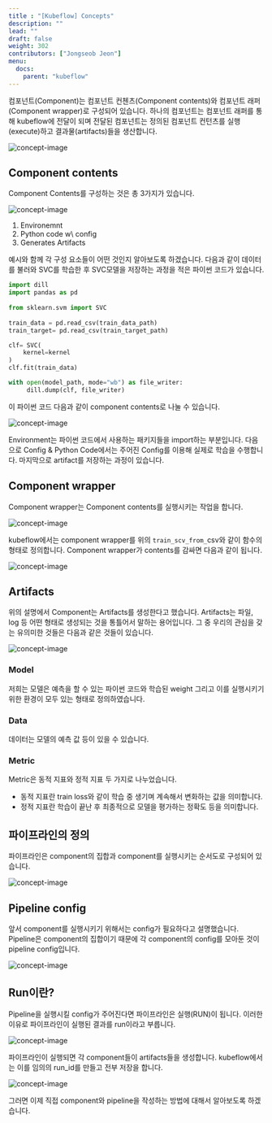 ```yaml
---
title : "[Kubeflow] Concepts"
description: ""
lead: ""
draft: false
weight: 302
contributors: ["Jongseob Jeon"]
menu:
  docs:
    parent: "kubeflow"
---
```



컴포넌트(Component)는 컴포넌트 컨첸츠(Component contents)와 컴포넌트 래퍼(Component wrapper)로 구성되어 있습니다.
하나의 컴포넌트는 컴포넌트 래퍼를 통해 kubeflow에 전달이 되며 전달된 컴포넌트는 정의된 컴포넌트 컨턴츠를 실행(execute)하고 결과물(artifacts)들을 생산합니다.

<img src="/images/docs/kubeflow/concept-0.png" title="concept-image"/>

## Component contents

Component Contents를 구성하는 것은 총 3가지가 있습니다.

<img src="/images/docs/kubeflow/concept-1.png" title="concept-image"/>

1. Environemnt
2. Python code w\ config
3. Generates Artifacts

예시와 함께 각 구성 요소들이 어떤 것인지 알아보도록 하겠습니다.
다음과  같이 데이터를 불러와 SVC를 학습한 후 SVC모델을 저장하는 과정을 적은 파이썬 코드가 있습니다.

```python
import dill
import pandas as pd
 
from sklearn.svm import SVC
 
train_data = pd.read_csv(train_data_path)
train_target= pd.read_csv(train_target_path)

clf= SVC(
    kernel=kernel
)
clf.fit(train_data)

with open(model_path, mode="wb") as file_writer:
     dill.dump(clf, file_writer)
```

이 파이썬 코드 다음과 같이 component contents로 나눌 수 있습니다.

<img src="/images/docs/kubeflow/concept-2.png" title="concept-image"/>

Environment는 파이썬 코드에서 사용하는 패키지들을 import하는 부분입니다.
다음으로 Config & Python Code에서는 주어진 Config를 이용해 실제로 학습을 수행합니다.
마지막으로 artifact를 저장하는 과정이 있습니다.

## Component wrapper

Component wrapper는 Component contents를 실행시키는 작업을 합니다.

<img src="/images/docs/kubeflow/concept-3.png" title="concept-image"/>

kubeflow에서는 component wrapper를 위의 `train_scv_from_`csv와 같이 함수의 형태로 정의합니다.
Component wrapper가 contents를 감싸면 다음과 같이 됩니다.

<img src="/images/docs/kubeflow/concept-4.png" title="concept-image"/>

## Artifacts

위의 설명에서 Component는 Artifacts를 생성한다고 했습니다.
Artifacts는 파일, log 등 어떤 형태로 생성되는 것을 통틀어서 말하는 용어입니다.
그 중 우리의 관심을 갖는 유의미한 것들은 다음과 같은 것들이 있습니다.

<img src="/images/docs/kubeflow/concept-5.png" title="concept-image"/>

### Model

저희는 모델은 예측을 할 수 있는 파이썬 코드와 학습된 weight 그리고 이를 실행시키기 위한 환경이 모두 있는 형태로 정의하였습니다.

### Data

데이터는 모델의 예측 값 등이 있을 수 있습니다.

### Metric

Metric은 동적 지표와 정적 지표 두 가지로 나누었습니다.

- 동적 지표란 train loss와 같이 학습 중 생기며 계속해서 변화하는 값을 의미합니다.
- 정적 지표란 학습이 끝난 후 최종적으로 모델을 평가하는 정확도 등을 의미합니다.

## 파이프라인의 정의

파이프라인은 component의 집합과 component를 실행시키는 순서도로 구성되어 있습니다.

<img src="/images/docs/kubeflow/concept-6.png" title="concept-image"/>

## Pipeline config

앞서 component를 실행시키기 위해서는 config가 필요하다고 설명했습니다.
Pipeline은 component의 집합이기 때문에 각 component의 config를 모아둔 것이 pipeline config입니다.

<img src="/images/docs/kubeflow/concept-7.png" title="concept-image"/>

## Run이란?

Pipeline을 실행시킬 config가 주어진다면 파이프라인은 실행(RUN)이 됩니다.
이러한 이유로 파이프라인이 실행된 결과를 run이라고 부릅니다.

<img src="/images/docs/kubeflow/concept-8.png" title="concept-image"/>

파이프라인이 실행되면 각 component들이 artifacts들을 생성합니다.
kubeflow에서는 이를 임의의 run_id를 만들고 전부 저장을 합니다.

<img src="/images/docs/kubeflow/concept-9.png" title="concept-image"/>

그러면 이제 직접 component와 pipeline을 작성하는 방법에 대해서 알아보도록 하겠습니다.
